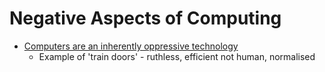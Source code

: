 Negative Aspects of Computing
=============================

* [Computers are an inherently oppressive technology](https://www.devever.net/~hl/ruthlessness)
    * Example of 'train doors' - ruthless, efficient not human, normalised